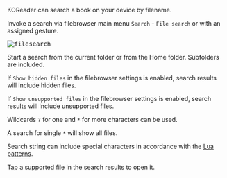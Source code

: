 KOReader can search a book on your device by filename.

Invoke a search via filebrowser main menu `Search` - `File search` or with an assigned gesture.

<kbd>![filesearch](https://user-images.githubusercontent.com/62179190/126889480-9a41f44f-f852-45a6-b0b0-be810ae74caf.png)</kbd>

Start a search from the current folder or from the Home folder. Subfolders are included.

If `Show hidden files` in the filebrowser settings is enabled, search results will include hidden files.

If `Show unsupported files` in the filebrowser settings is enabled, search results will include unsupported files.

Wildcards `?` for one and `*` for more characters can be used.

A search for single `*` will show all files.

Search string can include special characters in accordance with the [Lua patterns](https://www.lua.org/pil/20.2.html).

Tap a supported file in the search results to open it.